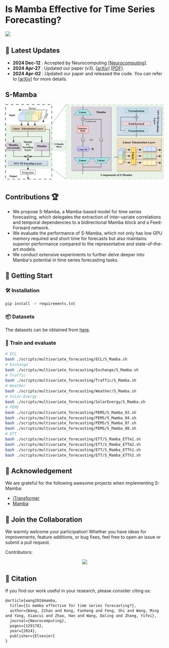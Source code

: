 # Is Mamba Effective for Time Series Forecasting?

<a href='https://arxiv.org/abs/2403.11144'><img src='https://img.shields.io/badge/Paper-Arxiv-red'></a>

## :loudspeaker: Latest Updates
- **2024 Dec-12** : Accepted by Neurocomputing [[Neurocomputing]](https://www.sciencedirect.com/science/article/pii/S0925231224019490).
- **2024 Apr-27** : Updated our paper (v3). [[arXiv]](https://arxiv.org/abs/2403.11144v3) [[PDF]](https://arxiv.org/pdf/2403.11144v3). 
- **2024 Apr-02** : Updated our paper and released the code. You can refer to [[arXiv]](https://arxiv.org/abs/2403.11144) for more details. 

## S-Mamba

![model](assets/S-Mamba.png)

## Contributions :trophy:

- We propose S-Mamba, a Mamba-based model for time series forecasting, which delegates the extraction of inter-variate correlations and temporal dependencies to a bidirectional Mamba block and a Feed-Forward network. 
- We evaluate the performance of S-Mamba, which not only has low GPU memory required and short time for forecasts but also maintains superior performance compared to the representative and state-of-the-art models. 
- We conduct extensive experiments to further delve deeper into Mamba's potential in time series forecasting tasks.

## 🌟 Getting Start

### 🛠️ Installation

```bash
pip install -r requirements.txt
```

### 📦 Datasets

The datasets can be obtained from [here](https://github.com/wzhwzhwzh0921/S-D-Mamba/releases/download/datasets/S-Mamba_datasets.zip).

### 🚀 Train and evaluate

```bash
# ECL
bash ./scripts/multivariate_forecasting/ECL/S_Mamba.sh
# Exchange
bash ./scripts/multivariate_forecasting/Exchange/S_Mamba.sh
# Traffic
bash ./scripts/multivariate_forecasting/Traffic/S_Mamba.sh
# Weather
bash ./scripts/multivariate_forecasting/Weather/S_Mamba.sh
# Solar-Energy
bash ./scripts/multivariate_forecasting/SolarEnergy/S_Mamba.sh
# PEMS
bash ./scripts/multivariate_forecasting/PEMS/S_Mamba_03.sh
bash ./scripts/multivariate_forecasting/PEMS/S_Mamba_04.sh
bash ./scripts/multivariate_forecasting/PEMS/S_Mamba_07.sh
bash ./scripts/multivariate_forecasting/PEMS/S_Mamba_08.sh
# ETT
bash ./scripts/multivariate_forecasting/ETT/S_Mamba_ETTm1.sh
bash ./scripts/multivariate_forecasting/ETT/S_Mamba_ETTm2.sh
bash ./scripts/multivariate_forecasting/ETT/S_Mamba_ETTh1.sh
bash ./scripts/multivariate_forecasting/ETT/S_Mamba_ETTh2.sh
```


## :pray: Acknowledgement 

We are grateful for the following awesome projects when implementing S-Mamba:

- [iTransformer](https://github.com/thuml/iTransformer)
- [Mamba](https://github.com/state-spaces/mamba)


## 🤝 Join the Collaboration
We warmly welcome your participation! Whether you have ideas for improvements, feature additions, or bug fixes, feel free to open an issue or submit a pull request.

Contributors:

<p align="center">
  <a href="https://github.com/wzhwzhwzh0921/S-D-Mamba/graphs/contributors">
    <img src="https://contrib.rocks/image?repo=wzhwzhwzh0921/S-D-Mamba" />
  </a>
</p>

## 📖 Citation  
If you find our work  useful in your research, please consider citing us:
```
@article{wang2024mamba,
  title={Is mamba effective for time series forecasting?},
  author={Wang, Zihan and Kong, Fanheng and Feng, Shi and Wang, Ming and Yang, Xiaocui and Zhao, Han and Wang, Daling and Zhang, Yifei},
  journal={Neurocomputing},
  pages={129178},
  year={2024},
  publisher={Elsevier}
}
```
